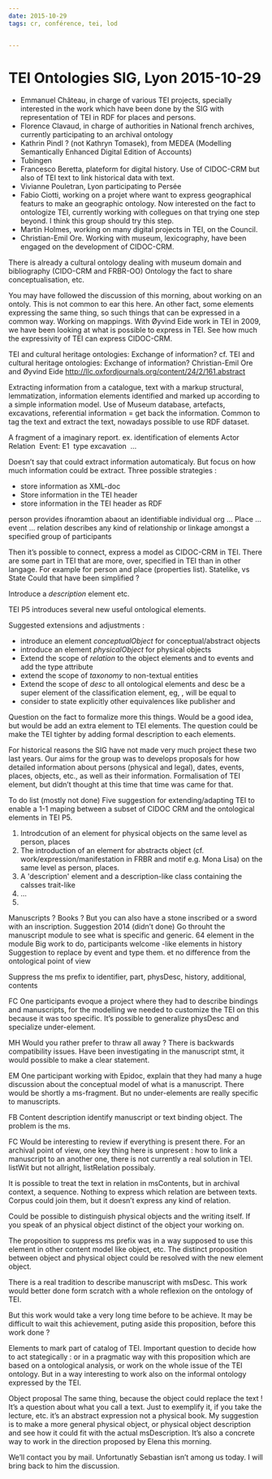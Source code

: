 ```yaml
---
date: 2015-10-29
tags: cr, conférence, tei, lod


---
```


# TEI Ontologies SIG, Lyon 2015-10-29

- Emmanuel Château, in charge of various TEI projects, specially interested in the work which have been done by the SIG with representation of TEI in RDF for places and persons.
- Florence Clavaud, in charge of authorities in National french archives, currently participating to an archival ontology
- Kathrin Pindl ? (not Kathryn Tomasek), from MEDEA (Modelling Semantically Enhanced Digital Edition of Accounts)
- Tubingen
- Francesco Beretta, plateform for digital history. Use of CIDOC-CRM but also of TEI text to link historical data with text.
- Vivianne Pouletran, Lyon participating to Persée
- Fabio Ciotti, working on a projet where want to express geographical featurs to make an geographic ontology. Now interested on the fact to ontologize TEI, currently working with collegues on that trying one step beyond. I think this group should try this step.
- Martin Holmes, working on many digital projects in TEI, on the Council.
- Christian-Emil Ore. Working with museum, lexicography, have been engaged on the development of CIDOC-CRM.

There is already a cultural ontology dealing with museum domain and bibliography (CIDO-CRM and FRBR-OO)
Ontology the fact to share conceptualisation, etc.

You may have followed the discussion of this morning, about working on an ontoly. This is not common to ear this here. An other fact, some elements expressing the same thing, so such things that can be expressed in a common way. Working on mappings.
With Øyvind Eide work in TEI in 2009, we have been looking at what is possible to express in TEI. See how much the expressivity of TEI can express CIDOC-CRM.

TEI and cultural heritage ontologies: Exchange of information?
cf. TEI and cultural heritage ontologies: Exchange of information?
Christian-Emil Ore and Øyvind Eide
http://llc.oxfordjournals.org/content/24/2/161.abstract

Extracting information from a catalogue, text with a markup structural, lemmatization, information elements identified and marked up according to a simple information model. Use of Museum database, artefacts, excavations, referential information = get back the information.
Common to tag the text and extract the text, nowadays possible to use RDF dataset.

A fragment of a imaginary report.
ex. identification of elements
Actor
  Relation
​    Event: E1
​      type excavation
​      ...

Doesn’t say that could extract information automaticaly. But focus on how much information could be extract.
Three possible strategies :
- store information as XML-doc
- Store information in the TEI header
- store information in the TEI header as RDF

person provides ifnoramtion abaout an identifiable individual
org   ...
Place ...
event ...
relation describes any kind of relationship or linkage amongst a specified group of participants

Then it’s possible to connect, express a model as CIDOC-CRM in TEI. There are some part in TEI that are more, over, specified in TEI than in other langage. For example for person and place (properties list). Statelike, vs State
Could that have been simplified ?

Introduce a _description_ element
<description type='trait'> etc.

TEI P5 introduces several new useful ontological elements.

Suggested extensions and adjustments :
- introduce an element _conceptualObject_ for conceptual/abstract objects
- introduce an element _physicalObject_ for physical objects
- Extend the scope of _relation_ to the object elements and to events and add the type attribute
- extend the scope of _taxonomy_ to non-textual entities
- Extend the scope of _desc_ to all ontological elements and desc be a super element of the classification element, eg, <age>, will be equal to <desc type='age'>
- consider to state explicitly other equivalences like publisher and <name type='publisher'>

Question on the fact to formalize more this things.
Would be a good idea, but would be add an extra element to TEI elements. The question could be make the TEI tighter by adding formal description to each elements.

For historical reasons the SIG have not made very much project these two last years.
Our aims for the group was to develops proposals for how detailed information about persons (physical and legal), dates, events, places, objects, etc., as well as their information.
Formalisation of TEI element, but didn’t thought at this time that time was came for that.

To do list (mostly not done)
Five suggestion for extending/adapting TEI to enable a 1-1 maping between a subset of CIDOC CRM and the ontological elements in TEI P5.
1. Introdcution of an element for physical objects on the same level as person, places
2. The introduction of an element for abstracts object (cf. work/expression/manifestation in FRBR and motif e.g. Mona Lisa) on the same level as person, places.
3. A 'description' element and a description-like class containing the calsses trait-like
4. ...
5.

Manuscripts ? Books ?
But you can also have a stone inscribed or a sword with an inscription.
Suggestion 2014 (didn’t done)
Go throuht the manuscript module to see what is specific and generic.
64 element in the module
Big work to do, participants welcome
<event>-like elements in history
<origin>
<provenance>
<acquisition>
Suggestion to replace by event and type them.
<custodialHist> et <custEvent> no difference from the ontological point of view

Suppress the ms prefix to identifier, part, physDesc, history, additional, contents

FC One participants evoque a project where they had to describe bindings and manuscripts, for the modelling we needed to customize the TEI on this because it was too specific.
It’s possible to generalize physDesc and specialize under-element.

MH Would you rather prefer to thraw all away ?
There is backwards compatibility issues.
Have been investigating in the manuscript stmt, it would possible to make a clear statement.

EM One participant working with Epidoc, explain that they had many a huge discussion about the conceptual model of what is a manuscript. There would be shortly a ms-fragment. But no under-elements are really specific to manuscripts.

FB Content description identify manuscript or text binding object. The problem is the ms.

FC Would be interesting to review if everything is present there. For an archival point of view, one key thing here is unpresent : how to link a manuscript to an another one, there is not currently a real solution in TEI. listWit but not allright, listRelation possibaly.

It is possible to treat the text in relation in msContents, but in archival context, a sequence. Nothing to express which relation are between texts. Corpus could join them, but it doesn’t express any kind of relation.

Could be possible to distinguish physical objects and the writing itself. If you speak of an physical object distinct of the object your working on.

The proposition to suppress ms prefix was in a way supposed to use this element in other content model like object, etc. The distinct proposition between object and physical object could be resolved with the new element object.

There is a real tradition to describe manuscript with msDesc.
This work would better done form scratch with a whole reflexion on the ontology of TEI.

But this work would take a very long time before to be achieve. It may be difficult to wait this achievement, puting aside this proposition, before this work done ?

Elements to mark part of catalog of TEI.
Important question to decide how to act stategically : or in a pragmatic way with this proposition which are based on a ontological analysis, or work on the whole issue of the TEI ontology. But in a way interesting to work also on the informal ontology expressed by the TEI.

Object proposal
The same thing, because the object could replace the text ! It’s a question about what you call a text. Just to exemplify it, if you take the lecture, etc. it’s an abstract expression not a physical book. My suggestion is to make a more general physical object, or physical object description and see how it could fit with the actual msDescription. It’s also a concrete way to work in the direction proposed by Elena this morning.

We’ll contact you by mail. 
Unfortunatly Sebastian isn’t among us today. I will bring back to him the discussion.
